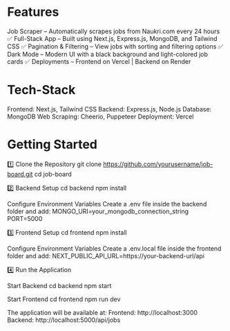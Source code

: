 # Features

Job Scraper – Automatically scrapes jobs from Naukri.com every 24 hours
✅ Full-Stack App – Built using Next.js, Express.js, MongoDB, and Tailwind CSS
✅ Pagination & Filtering – View jobs with sorting and filtering options
✅ Dark Mode – Modern UI with a black background and light-colored job cards
✅ Deployments – Frontend on Vercel | Backend on Render

# Tech-Stack

Frontend: Next.js, Tailwind CSS
Backend: Express.js, Node.js
Database: MongoDB
Web Scraping: Cheerio, Puppeteer
Deployment: Vercel

# Getting Started

1️⃣ Clone the Repository
git clone https://github.com/yourusername/job-board.git
cd job-board

2️⃣ Backend Setup
cd backend
npm install

Configure Environment Variables
Create a .env file inside the backend folder and add:
MONGO_URI=your_mongodb_connection_string
PORT=5000

3️⃣ Frontend Setup
cd frontend
npm install

Configure Environment Variables
Create a .env.local file inside the frontend folder and add:
NEXT_PUBLIC_API_URL=https://your-backend-url/api

4️⃣ Run the Application

Start Backend
cd backend
npm start

Start Frontend
cd frontend
npm run dev

The application will be available at:
Frontend: http://localhost:3000
Backend: http://localhost:5000/api/jobs
